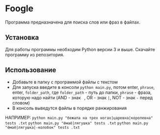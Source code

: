 # Foogle

Программа предназначена для поиска слов или фраз в файлах.

## Установка

Для работы программы необходим Python версии 3 и выше.
Скачайте программу из репозитория.

## Использование

- Добавьте в папку с программой файлы с текстом
- Для запуска введите в консоли `python main.py`, потом enter, `phrase`, enter,  `folder_path`, 
где `folder_path` - путь до папки,
    `phrase` - фраза, которую надо найти (AND - знак ` `, OR - знак `|`, NOT - знак `-` перед словом)
- В консоль выведутся файлы в порядке ранжирования

НАПРИМЕР: `python main.py "бежала на трех ногах|царевна|королевна" tests .txt`
`python main.py "ёмаё|лягушка" tests .txt`
`python main.py "ёмаё|лягушка|-колобок" tests .txt`
